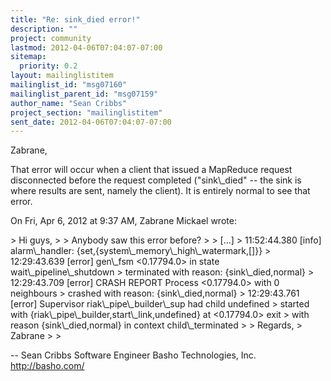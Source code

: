 ```yaml
---
title: "Re: sink_died error!"
description: ""
project: community
lastmod: 2012-04-06T07:04:07-07:00
sitemap:
  priority: 0.2
layout: mailinglistitem
mailinglist_id: "msg07160"
mailinglist_parent_id: "msg07159"
author_name: "Sean Cribbs"
project_section: "mailinglistitem"
sent_date: 2012-04-06T07:04:07-07:00
---
```



Zabrane,

That error will occur when a client that issued a MapReduce request
disconnected before the request completed ("sink\\_died" -- the sink is where
results are sent, namely the client). It is entirely normal to see that
error.

On Fri, Apr 6, 2012 at 9:37 AM, Zabrane Mickael  wrote:

&gt; Hi guys,
&gt;
&gt; Anybody saw this error before?
&gt;
&gt; [...]
&gt; 11:52:44.380 [info] alarm\\_handler: {set,{system\\_memory\\_high\\_watermark,[]}}
&gt; 12:29:43.639 [error] gen\\_fsm &lt;0.17794.0&gt; in state wait\\_pipeline\\_shutdown
&gt; terminated with reason: {sink\\_died,normal}
&gt; 12:29:43.709 [error] CRASH REPORT Process &lt;0.17794.0&gt; with 0 neighbours
&gt; crashed with reason: {sink\\_died,normal}
&gt; 12:29:43.761 [error] Supervisor riak\\_pipe\\_builder\\_sup had child undefined
&gt; started with {riak\\_pipe\\_builder,start\\_link,undefined} at &lt;0.17794.0&gt; exit
&gt; with reason {sink\\_died,normal} in context child\\_terminated
&gt;
&gt; Regards,
&gt; Zabrane
&gt;
&gt;


-- 
Sean Cribbs 
Software Engineer
Basho Technologies, Inc.
http://basho.com/
